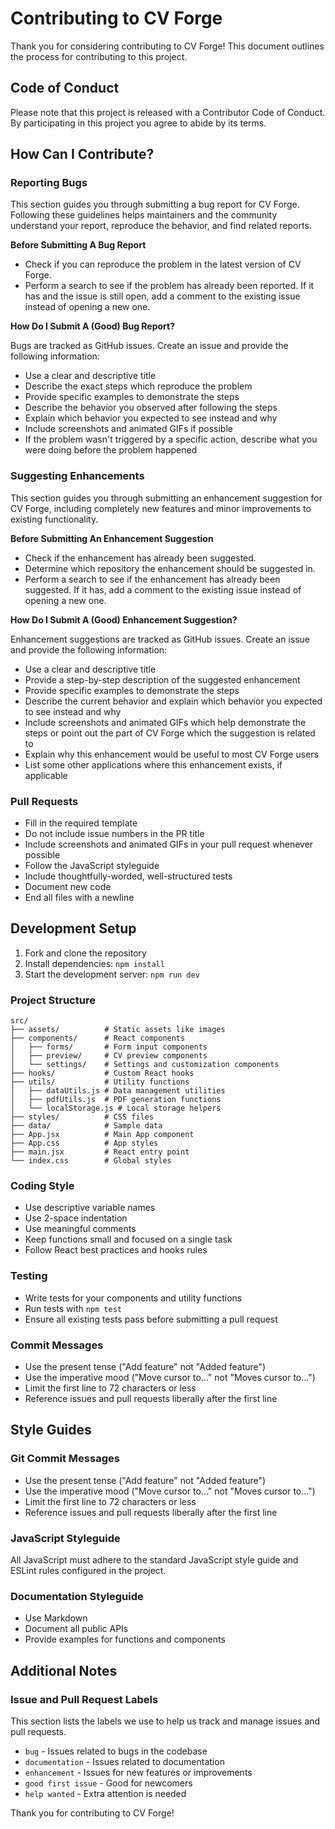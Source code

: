 # Contributing to CV Forge

Thank you for considering contributing to CV Forge! This document outlines the process for contributing to this project.

## Code of Conduct

Please note that this project is released with a Contributor Code of Conduct. By participating in this project you agree to abide by its terms.

## How Can I Contribute?

### Reporting Bugs

This section guides you through submitting a bug report for CV Forge. Following these guidelines helps maintainers and the community understand your report, reproduce the behavior, and find related reports.

**Before Submitting A Bug Report**

* Check if you can reproduce the problem in the latest version of CV Forge.
* Perform a search to see if the problem has already been reported. If it has and the issue is still open, add a comment to the existing issue instead of opening a new one.

**How Do I Submit A (Good) Bug Report?**

Bugs are tracked as GitHub issues. Create an issue and provide the following information:

* Use a clear and descriptive title
* Describe the exact steps which reproduce the problem
* Provide specific examples to demonstrate the steps
* Describe the behavior you observed after following the steps
* Explain which behavior you expected to see instead and why
* Include screenshots and animated GIFs if possible
* If the problem wasn't triggered by a specific action, describe what you were doing before the problem happened

### Suggesting Enhancements

This section guides you through submitting an enhancement suggestion for CV Forge, including completely new features and minor improvements to existing functionality.

**Before Submitting An Enhancement Suggestion**

* Check if the enhancement has already been suggested.
* Determine which repository the enhancement should be suggested in.
* Perform a search to see if the enhancement has already been suggested. If it has, add a comment to the existing issue instead of opening a new one.

**How Do I Submit A (Good) Enhancement Suggestion?**

Enhancement suggestions are tracked as GitHub issues. Create an issue and provide the following information:

* Use a clear and descriptive title
* Provide a step-by-step description of the suggested enhancement
* Provide specific examples to demonstrate the steps
* Describe the current behavior and explain which behavior you expected to see instead and why
* Include screenshots and animated GIFs which help demonstrate the steps or point out the part of CV Forge which the suggestion is related to
* Explain why this enhancement would be useful to most CV Forge users
* List some other applications where this enhancement exists, if applicable

### Pull Requests

* Fill in the required template
* Do not include issue numbers in the PR title
* Include screenshots and animated GIFs in your pull request whenever possible
* Follow the JavaScript styleguide
* Include thoughtfully-worded, well-structured tests
* Document new code
* End all files with a newline

## Development Setup

1. Fork and clone the repository
2. Install dependencies: `npm install`
3. Start the development server: `npm run dev`

### Project Structure

```
src/
├── assets/          # Static assets like images
├── components/      # React components
│   ├── forms/       # Form input components
│   ├── preview/     # CV preview components
│   └── settings/    # Settings and customization components
├── hooks/           # Custom React hooks
├── utils/           # Utility functions
│   ├── dataUtils.js # Data management utilities
│   ├── pdfUtils.js  # PDF generation functions
│   └── localStorage.js # Local storage helpers
├── styles/          # CSS files
├── data/            # Sample data
├── App.jsx          # Main App component
├── App.css          # App styles
├── main.jsx         # React entry point
└── index.css        # Global styles
```

### Coding Style

* Use descriptive variable names
* Use 2-space indentation
* Use meaningful comments
* Keep functions small and focused on a single task
* Follow React best practices and hooks rules

### Testing

* Write tests for your components and utility functions
* Run tests with `npm test`
* Ensure all existing tests pass before submitting a pull request

### Commit Messages

* Use the present tense ("Add feature" not "Added feature")
* Use the imperative mood ("Move cursor to..." not "Moves cursor to...")
* Limit the first line to 72 characters or less
* Reference issues and pull requests liberally after the first line

## Style Guides

### Git Commit Messages

* Use the present tense ("Add feature" not "Added feature")
* Use the imperative mood ("Move cursor to..." not "Moves cursor to...")
* Limit the first line to 72 characters or less
* Reference issues and pull requests liberally after the first line

### JavaScript Styleguide

All JavaScript must adhere to the standard JavaScript style guide and ESLint rules configured in the project.

### Documentation Styleguide

* Use Markdown
* Document all public APIs
* Provide examples for functions and components

## Additional Notes

### Issue and Pull Request Labels

This section lists the labels we use to help us track and manage issues and pull requests.

* `bug` - Issues related to bugs in the codebase
* `documentation` - Issues related to documentation
* `enhancement` - Issues for new features or improvements
* `good first issue` - Good for newcomers
* `help wanted` - Extra attention is needed

Thank you for contributing to CV Forge!
